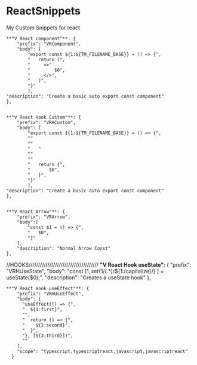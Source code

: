 # ReactSnippets
My Custom Snippets for react

	**"V React component"**: {
		"prefix": "VRComponent",
		"body": [
			"export const ${1:${TM_FILENAME_BASE}} = () => {",
			"	return (",
			"	  <>"
			"		  $0",
			"	  </>",
			"	)",
			"}"
			],
	"description": "Create a basic auto export const component"
	},


	**"V React Hook Custom"**: {
		"prefix": "VRHCustom",
		"body": [
			"export const ${1:${TM_FILENAME_BASE}} = () => {",
			""
			""
			"	"
			""
			""
			"	return {",
			"		$0",
			"	}",
			"}"
			],
	"description": "Create a basic auto export const component"
	},


	**"V React Arrow"**: {
		"prefix": "VRArrow",
		"body":[
			"const $1 = () => {",
			"	$0",
			"}"
		],
		"description": "Normal Arrow Const"
	},

//HOOKS/////////////////////////////////////
	**"V React Hook useState"**: {
		"prefix": "VRHUseState",
		"body": "const [${1}, set${1/(.*)/${1:/capitalize}/} ] = useState($0);",
		"description": "Creates a useState hook"
	},

	**"V React Hook useEffect"**: {
		"prefix": "VRHUseEffect",
		"body": [
		  "useEffect(() => {",
		  "  ${1:first}",
		  "",
		  "  return () => {",
		  "    ${2:second}",
		  "  }",
		  "}, [${3:third}])",
		  ""
		],
		"scope": "typescript,typescriptreact,javascript,javascriptreact"
	  }
